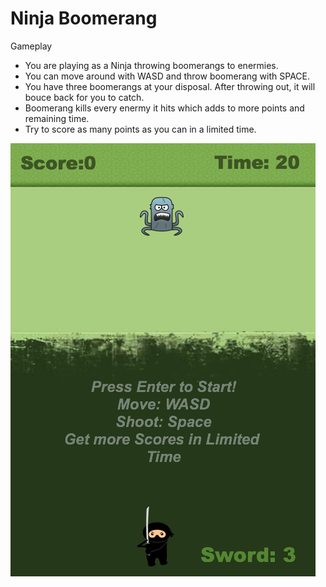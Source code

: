 # Ninja Boomerang

Gameplay

- You are playing as a Ninja throwing boomerangs to enermies.
- You can move around with WASD and throw boomerang with SPACE.
- You have three boomerangs at your disposal. After throwing out, it will bouce back for you to catch.
- Boomerang kills every enermy it hits which adds to more points and remaining time.
- Try to score as many points as you can in a limited time.

![ninja-boomerang](images/ninja-boomerang.png)
